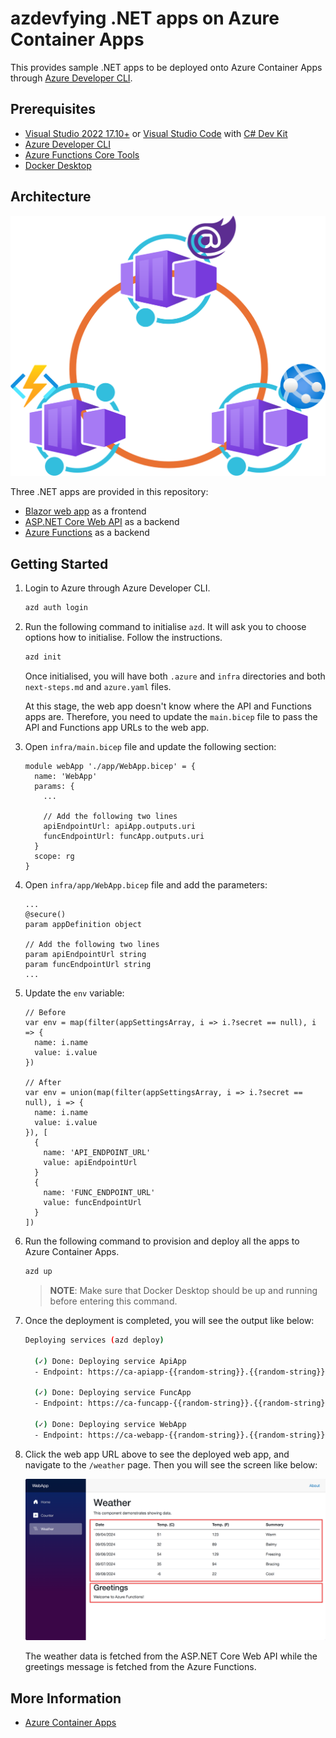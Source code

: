 # azdevfying .NET apps on Azure Container Apps

This provides sample .NET apps to be deployed onto Azure Container Apps through [Azure Developer CLI](https://learn.microsoft.com/azure/developer/azure-developer-cli/install-azd?WT.mc_id=dotnet-149302-juyoo).

## Prerequisites

- [Visual Studio 2022 17.10+](https://visualstudio.microsoft.com/vs/?WT.mc_id=dotnet-149302-juyoo) or [Visual Studio Code](https://code.visualstudio.com/?WT.mc_id=dotnet-149302-juyoo) with [C# Dev Kit](https://marketplace.visualstudio.com/items?itemName=ms-dotnettools.csdevkit&WT.mc_id=dotnet-149302-juyoo)
- [Azure Developer CLI](https://learn.microsoft.com/azure/developer/azure-developer-cli/install-azd?WT.mc_id=dotnet-149302-juyoo)
- [Azure Functions Core Tools](https://learn.microsoft.com/azure/azure-functions/functions-run-local?WT.mc_id=dotnet-149302-juyoo)
- [Docker Desktop](https://docs.docker.com/desktop/)

## Architecture

![Overall architecture](./images/architecture.png)

Three .NET apps are provided in this repository:

- [Blazor web app](./WebApp/) as a frontend
- [ASP.NET Core Web API](./ApiApp/) as a backend
- [Azure Functions](./FuncApp/) as a backend

## Getting Started

1. Login to Azure through Azure Developer CLI.

    ```bash
    azd auth login
    ```

1. Run the following command to initialise `azd`. It will ask you to choose options how to initialise. Follow the instructions.

    ```bash
    azd init
    ```

   Once initialised, you will have both `.azure` and `infra` directories and both `next-steps.md` and `azure.yaml` files.

   At this stage, the web app doesn't know where the API and Functions apps are. Therefore, you need to update the `main.bicep` file to pass the API and Functions app URLs to the web app.

1. Open `infra/main.bicep` file and update the following section:

    ```bicep
    module webApp './app/WebApp.bicep' = {
      name: 'WebApp'
      params: {
        ...
    
        // Add the following two lines
        apiEndpointUrl: apiApp.outputs.uri
        funcEndpointUrl: funcApp.outputs.uri
      }
      scope: rg
    }
    ```

1. Open `infra/app/WebApp.bicep` file and add the parameters:

    ```bicep
    ...
    @secure()
    param appDefinition object
    
    // Add the following two lines
    param apiEndpointUrl string
    param funcEndpointUrl string
    ...
    ```

1. Update the `env` variable:

    ```bicep
    // Before
    var env = map(filter(appSettingsArray, i => i.?secret == null), i => {
      name: i.name
      value: i.value
    })
    
    // After
    var env = union(map(filter(appSettingsArray, i => i.?secret == null), i => {
      name: i.name
      value: i.value
    }), [
      {
        name: 'API_ENDPOINT_URL'
        value: apiEndpointUrl
      }
      {
        name: 'FUNC_ENDPOINT_URL'
        value: funcEndpointUrl
      }
    ])
    ```

1. Run the following command to provision and deploy all the apps to Azure Container Apps.

    ```bash
    azd up
    ```

   > **NOTE**: Make sure that Docker Desktop should be up and running before entering this command.

1. Once the deployment is completed, you will see the output like below:

    ```bash
    Deploying services (azd deploy)
    
      (✓) Done: Deploying service ApiApp
      - Endpoint: https://ca-apiapp-{{random-string}}.{{random-string}}.{{location}}.azurecontainerapps.io/
    
      (✓) Done: Deploying service FuncApp
      - Endpoint: https://ca-funcapp-{{random-string}}.{{random-string}}.{{location}}.azurecontainerapps.io/
    
      (✓) Done: Deploying service WebApp
      - Endpoint: https://ca-webapp-{{random-string}}.{{random-string}}.{{location}}.azurecontainerapps.io/
    ```

1. Click the web app URL above to see the deployed web app, and navigate to the `/weather` page. Then you will see the screen like below:

    ![Web app](./images/webapp.png)

   The weather data is fetched from the ASP.NET Core Web API while the greetings message is fetched from the Azure Functions.

## More Information

- [Azure Container Apps](https://learn.microsoft.com/azure/container-apps/overview?WT.mc_id=dotnet-149302-juyoo)
